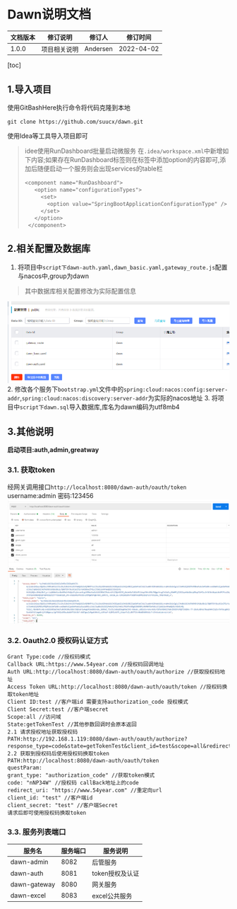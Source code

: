 # Dawn说明文档

|文档版本|修订说明|修订人|修订时间|
|-|-|-|-|
|1.0.0|项目相关说明|Andersen|2022-04-02|

[toc]


## 1.导入项目
使用GitBashHere执行命令将代码克隆到本地
```
git clone https://github.com/suucx/dawn.git
```
使用Idea等工具导入项目即可
> idee使用RunDashboard批量启动微服务
> 在`.idea/workspace.xml`中新增如下内容;如果存在RunDashboard标签则在标签中添加option的内容即可,添加后随便启动一个服务则会出现services的table栏
> ```
> <component name="RunDashboard">
>    <option name="configurationTypes">
>      <set>
>        <option value="SpringBootApplicationConfigurationType" />
>      </set>
>    </option>
>  </component> 
>  ```




## 2.相关配置及数据库
1. 将项目中`script下dawn-auth.yaml,dawn_basic.yaml,gateway_route.js`配置与nacos中,group为dawn
> 其中数据库相关配置修改为实际配置信息

![](https://github.com/suucx/dawn/blob/master/script/doc/imgs/1.png)
2. 修改各个服务下`bootstrap.yml`文件中的`spring:cloud:nacos:config:server-addr`,`spring:cloud:nacos:discovery:server-addr`为实际的nacos地址
3. 将项目中`script下dawn.sql`导入数据库,库名为dawn编码为utf8mb4

## 3.其他说明

**启动项目:auth,admin,greatway**

### 3.1. 获取token
经网关调用接口`http://localhost:8080/dawn-auth/oauth/token`
username:admin 密码:123456
![](https://github.com/suucx/dawn/blob/master/script/doc/imgs/2.png)
### 3.2. Oauth2.0 授权码认证方式
```
Grant Type:code //授权码模式
Callback URL:https://www.54year.com //授权码回调地址
Auth URL:http://localhost:8080/dawn-auth/oauth/authorize //获取授权码地址
Access Token URL:http://localhost:8080/dawn-auth/oauth/token //授权码换取token地址
Client ID:test //客户端id 需要支持authorization_code 授权模式
Client Secret:test //客户端secret
Scope:all //访问域
State:getTokenTest //其他参数回调时会原本返回
2.1 请求授权地址获取授权码
PATH:http://192.168.1.119:8080/dawn-auth/oauth/authorize?response_type=code&state=getTokenTest&client_id=test&scope=all&redirect_uri=https%3A%2F%2Fwww.54year.com
2.2 获取到授权码后使用授权码换取token
PATH:http://localhost:8080/dawn-auth/oauth/token
questParam:
grant_type: "authorization_code" //获取token模式
code: "nNP34W" //授权码 callBack地址上的code
redirect_uri: "https://www.54year.com" //重定向url
client_id: "test" //客户端id
client_secret: "test" //客户端Secret
请求后即可使用授权码换取token
```
### 3.3. 服务列表端口

| 服务名       | 服务端口 | 服务说明        |
| ------------ | -------- | --------------- |
| dawn-admin   | 8082     | 后管服务        |
| dawn-auth    | 8081     | token授权及认证 |
| dawn-gateway | 8080     | 网关服务        |
| dawn-excel   | 8083     | excel公共服务   |

